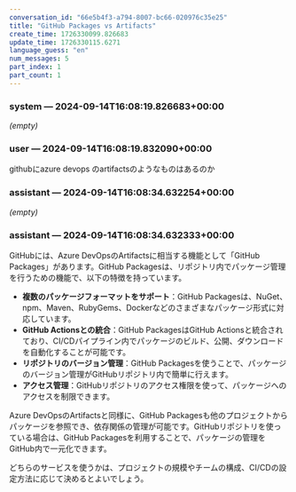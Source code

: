 ```yaml
---
conversation_id: "66e5b4f3-a794-8007-bc66-020976c35e25"
title: "GitHub Packages vs Artifacts"
create_time: 1726330099.826683
update_time: 1726330115.6271
language_guess: "en"
num_messages: 5
part_index: 1
part_count: 1
---
```


### system — 2024-09-14T16:08:19.826683+00:00

_(empty)_

### user — 2024-09-14T16:08:19.832090+00:00

githubにazure devops のartifactsのようなものはあるのか

### assistant — 2024-09-14T16:08:34.632254+00:00

_(empty)_

### assistant — 2024-09-14T16:08:34.632333+00:00

GitHubには、Azure DevOpsのArtifactsに相当する機能として「GitHub Packages」があります。GitHub Packagesは、リポジトリ内でパッケージ管理を行うための機能で、以下の特徴を持っています。

- **複数のパッケージフォーマットをサポート**：GitHub Packagesは、NuGet、npm、Maven、RubyGems、Dockerなどのさまざまなパッケージ形式に対応しています。
- **GitHub Actionsとの統合**：GitHub PackagesはGitHub Actionsと統合されており、CI/CDパイプライン内でパッケージのビルド、公開、ダウンロードを自動化することが可能です。
- **リポジトリのバージョン管理**：GitHub Packagesを使うことで、パッケージのバージョン管理がGitHubリポジトリ内で簡単に行えます。
- **アクセス管理**：GitHubリポジトリのアクセス権限を使って、パッケージへのアクセスを制限できます。

Azure DevOpsのArtifactsと同様に、GitHub Packagesも他のプロジェクトからパッケージを参照でき、依存関係の管理が可能です。GitHubリポジトリを使っている場合は、GitHub Packagesを利用することで、パッケージの管理をGitHub内で一元化できます。

どちらのサービスを使うかは、プロジェクトの規模やチームの構成、CI/CDの設定方法に応じて決めるとよいでしょう。
